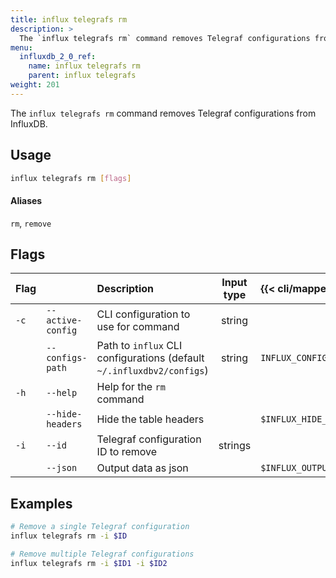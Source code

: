 ```yaml
---
title: influx telegrafs rm
description: >
  The `influx telegrafs rm` command removes Telegraf configurations from InfluxDB.
menu:
  influxdb_2_0_ref:
    name: influx telegrafs rm
    parent: influx telegrafs
weight: 201
---
```


The `influx telegrafs rm` command removes Telegraf configurations from InfluxDB.

## Usage
```sh
influx telegrafs rm [flags]
```

#### Aliases
`rm`, `remove`

## Flags
| Flag |                   | Description                                                           | Input type  | {{< cli/mapped >}}     |
|:---- |:---               |:-----------                                                           |:----------: |:------------------     |
| `-c` | `--active-config` | CLI configuration to use for command                                  | string      |                        |
|      | `--configs-path`  | Path to `influx` CLI configurations (default `~/.influxdbv2/configs`) | string      |`INFLUX_CONFIGS_PATH`   |
| `-h` | `--help`          | Help for the `rm` command                                             |             |                        |
|      | `--hide-headers`  | Hide the table headers                                                |             | `$INFLUX_HIDE_HEADERS` |
| `-i` | `--id`            | Telegraf configuration ID to remove                                   | strings     |                        |
|      | `--json`          | Output data as json                                                   |             | `$INFLUX_OUTPUT_JSON`  |

## Examples
```sh
# Remove a single Telegraf configuration
influx telegrafs rm -i $ID

# Remove multiple Telegraf configurations
influx telegrafs rm -i $ID1 -i $ID2
```
